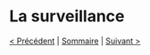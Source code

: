 # La surveillance

[< Précédent](error-137-4.md) | [Sommaire](error-137-0.md) | [Suivant >](error-137-6.md)